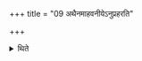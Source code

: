 +++
title = "09 अथैनमाहवनीयेऽनुप्रहरति"

+++

<details><summary>थिते</summary>

9. Then he throws it on the Āhavanīya-fire.  
</details>
